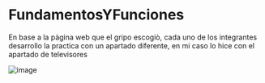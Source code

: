 # FundamentosYFunciones
En base a la pàgina web que el gripo escogiò, cada uno de los integrantes desarrollo la practica con un apartado diferente, en mi caso lo hice con el apartado de televisores

![image](https://github.com/user-attachments/assets/bc577be9-5793-4ff4-9e3b-2f41149f19a7)
